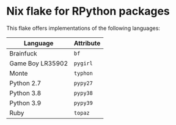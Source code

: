 # Nix flake for RPython packages

This flake offers implementations of the following languages:

Language | Attribute
---|---
Brainfuck | `bf`
Game Boy LR35902 | `pygirl`
Monte | `typhon`
Python 2.7 | `pypy27`
Python 3.8 | `pypy38`
Python 3.9 | `pypy39`
Ruby | `topaz`
